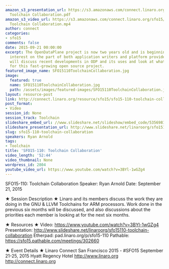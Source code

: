 ```yaml
---
amazon_s3_presentation_url: https://s3.amazonaws.com/connect.linaro.org/sfo15/Presentations/09-21-Monday/SFO15-110-
  Toolchain Collaboration.pdf
amazon_s3_video_url: https://s3.amazonaws.com/connect.linaro.org/sfo15/Videos/09-21-Monday/SFO15-110
  Toolchain Collaboration.mp4
author: connect
categories:
- sfo15
comments: false
date: 2015-09-21 00:00:00
excerpt: The OpenDataPlane project is now two years old and is beginning to see widespread
  interest on the part of both application writers and platform providers. This talk
  will discuss recent developments in ODP and its uses and look at what lies ahead
  for this fast-growing open source project.
featured_image_name: SFO15110ToolchainCollaboration.jpg
image:
  featured: true
  name: SFO15110ToolchainCollaboration.jpg
  path: /assets/images/featured-images/SFO15110ToolchainCollaboration.jpg
layout: resource-post
link: http://connect.linaro.org/resource/sfo15/sfo15-110-toolchain-collaboration/
post_format:
- Video
session_id: None
session_track: Toolchain
slideshare_embed_url: //www.slideshare.net/slideshow/embed_code/53569816
slideshare_presentation_url: http://www.slideshare.net/linaroorg/sfo15110-toolchain-collaboration
slug: sfo15-110-toolchain-collaboration
speakers: Ryan Arnold
tags:
- Toolchain
title: 'SFO15-110: Toolchain Collaboration'
video_length: '52:44'
video_thumbnail: None
wordpress_id: 2804
youtube_video_url: https://www.youtube.com/watch?v=3BYl-1wGZg4
---
```


SFO15-110: Toolchain Collaboration
Speaker:  Ryan Arnold
Date: September 21, 2015

★ Session Description ★
Linaro and its members discuss the work they are doing in the GNU & LLVM Toolchains for ARM processors. Work done in the previous six months will be discussed, and also discussions about the priorities each member is looking at for the next six months.

★ Resources ★ 
Video: https://www.youtube.com/watch?v=3BYl-1wGZg4
Presentation:  http://www.slideshare.net/linaroorg/sfo15110-toolchain-collaboration
Etherpad: pad.linaro.org/p/sfo15-110
Pathable: https://sfo15.pathable.com/meetings/302660     

★ Event Details ★ 
Linaro Connect San Francisco 2015 - #SFO15 
September 21-25, 2015 
Hyatt Regency Hotel 
http://www.linaro.org
http://connect.linaro.org
